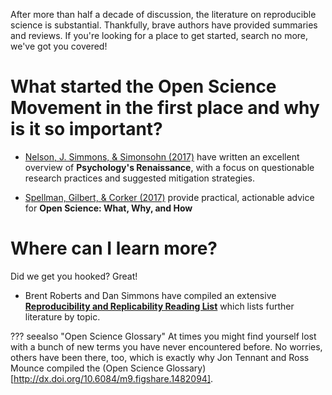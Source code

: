 After more than half a decade of discussion, the literature on reproducible science is substantial. Thankfully, brave authors have provided summaries and reviews. If you're looking for a place to get started, search no more, we've got you covered!


# What started the Open Science Movement in the first place and why is it so important?

* [Nelson, J. Simmons, & Simonsohn \(2017\)](https://dx.doi.org/10.1146/annurev-psych-122216-011836) have written an excellent overview of **Psychology's Renaissance**, with a focus on questionable research practices and suggested mitigation strategies.

* [Spellman, Gilbert, & Corker \(2017\)](https://psyarxiv.com/ak6jr) provide practical, actionable advice for **Open Science: What, Why, and How**


# Where can I learn more?

Did we get you hooked? Great!

* Brent Roberts and Dan Simmons have compiled an extensive [**Reproducibility and Replicability Reading List**](https://docs.google.com/document/d/14lBD0aZDPij2Z6AOpAharOAtmt6ZBI0EuF3_tu8m66I/) which lists further literature by topic.



??? seealso "Open Science Glossary"
    At times you might find yourself lost with a bunch of new terms you have never encountered before. No worries, others have been there, too, which is exactly why Jon Tennant and Ross Mounce compiled the (Open Science Glossary)[http://dx.doi.org/10.6084/m9.figshare.1482094].
